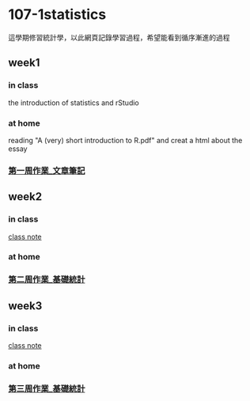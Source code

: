 # 107-1statistics
這學期修習統計學，以此網頁記錄學習過程，希望能看到循序漸進的過程

## week1
### in class
the introduction of statistics and rStudio
### at home
reading "A (very) short introduction to R.pdf" and creat a html about the essay
### [第一周作業_文章筆記](https://yangkailing.github.io/107-1statistics/week1/hw1.html)

## week2
### in class
[class note](https://github.com/yangkailing/107-1statistics/tree/master/week2)
### at home


### [第二周作業_基礎統計](https://yangkailing.github.io/107-1statistics/week2/homework2.html)

## week3
### in class
[class note](https://github.com/yangkailing/107-1statistics/tree/master/week3)
### at home


### [第三周作業_基礎統計](https://yangkailing.github.io/107-1statistics/week3/homework3.html)
